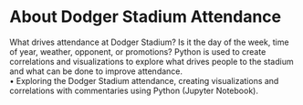 # About Dodger Stadium Attendance

What drives attendance at Dodger Stadium?  Is it the day of the week, time of year, weather, opponent, or promotions?  Python is used to create correlations and visualizations to explore what drives people to the stadium and what can be done to improve attendance.  
•	Exploring the Dodger Stadium attendance, creating visualizations and correlations with commentaries using Python (Jupyter Notebook).

